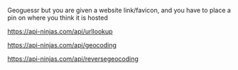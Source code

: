 Geoguessr but you are given a website link/favicon, and you have to place a pin on where you think it is hosted

https://api-ninjas.com/api/urllookup

https://api-ninjas.com/api/geocoding

https://api-ninjas.com/api/reversegeocoding
